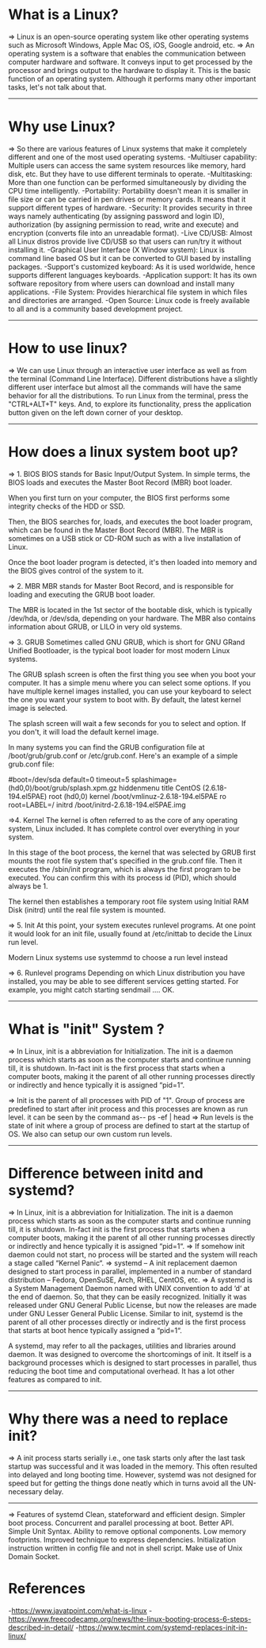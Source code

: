 # What is a Linux?

=> Linux is an open-source operating system like other operating systems such as Microsoft Windows, Apple Mac OS, iOS, Google android, etc.
=> An operating system is a software that enables the communication between computer hardware and software. 
   It conveys input to get processed by the processor and brings output to the hardware to display it. This is the basic function of an operating system.
   Although it performs many other important tasks, let's not talk about that.
**********************************************************************************

# Why use Linux?

=> So there are various features of Linux systems that make it completely different and one of the most used operating systems. 
 -Multiuser capability: Multiple users can access the same system resources like memory, hard disk, etc. But they have to use different terminals to operate.
 -Multitasking: More than one function can be performed simultaneously by dividing the CPU time intelligently.
 -Portability: Portability doesn't mean it is smaller in file size or can be carried in pen drives or memory cards. It means that it support different types of hardware.
 -Security: It provides security in three ways namely authenticating (by assigning password and login ID), authorization (by assigning permission to read, write and execute) and encryption (converts file into an unreadable format).
 -Live CD/USB: Almost all Linux distros provide live CD/USB so that users can run/try it without installing it.
 -Graphical User Interface (X Window system): Linux is command line based OS but it can be converted to GUI based by installing packages.
 -Support's customized keyboard: As it is used worldwide, hence supports different languages keyboards.
 -Application support: It has its own software repository from where users can download and install many applications.
 -File System: Provides hierarchical file system in which files and directories are arranged.
 -Open Source: Linux code is freely available to all and is a community based development project.
 
 *********************************************************************************

# How to use linux?
=> We can use Linux through an interactive user interface as well as from the terminal (Command Line Interface). 
Different distributions have a slightly different user interface but almost all the commands will have the same behavior for all the distributions.
To run Linux from the terminal, press the "CTRL+ALT+T" keys. And, to explore its functionality, press the application button given on the left down corner of your desktop.

*********************************************************************************

# How does a linux system boot up?
=> 1. BIOS
BIOS stands for Basic Input/Output System. In simple terms, the BIOS loads and executes the Master Boot Record (MBR) boot loader.

When you first turn on your computer, the BIOS first performs some integrity checks of the HDD or SSD.

Then, the BIOS searches for, loads, and executes the boot loader program, which can be found in the Master Boot Record (MBR). The MBR is sometimes on a USB stick or CD-ROM such as with a live installation of Linux.

Once the boot loader program is detected, it's then loaded into memory and the BIOS gives control of the system to it.

=> 2. MBR
MBR stands for Master Boot Record, and is responsible for loading and executing the GRUB boot loader.

The MBR is located in the 1st sector of the bootable disk, which is typically /dev/hda, or /dev/sda, depending on your hardware. The MBR also contains information about GRUB, or LILO in very old systems.

=> 3. GRUB
Sometimes called GNU GRUB, which is short for GNU GRand Unified Bootloader, is the typical boot loader for most modern Linux systems.

The GRUB splash screen is often the first thing you see when you boot your computer. It has a simple menu where you can select some options. If you have multiple kernel images installed, you can use your keyboard to select the one you want your system to boot with. By default, the latest kernel image is selected.

The splash screen will wait a few seconds for you to select and option. If you don't, it will load the default kernel image.

In many systems you can find the GRUB configuration file at /boot/grub/grub.conf or /etc/grub.conf. Here's an example of a simple grub.conf file:

#boot=/dev/sda
default=0
timeout=5
splashimage=(hd0,0)/boot/grub/splash.xpm.gz
hiddenmenu
title CentOS (2.6.18-194.el5PAE)
      root (hd0,0)
      kernel /boot/vmlinuz-2.6.18-194.el5PAE ro root=LABEL=/
      initrd /boot/initrd-2.6.18-194.el5PAE.img
      
 =>4. Kernel
The kernel is often referred to as the core of any operating system, Linux included. It has complete control over everything in your system.

In this stage of the boot process, the kernel that was selected by GRUB first mounts the root file system that's specified in the grub.conf file. Then it executes the /sbin/init program, which is always the first program to be executed. You can confirm this with its process id (PID), which should always be 1.

The kernel then establishes a temporary root file system using Initial RAM Disk (initrd) until the real file system is mounted.

=> 5. Init
At this point, your system executes runlevel programs. At one point it would look for an init file, usually found at /etc/inittab to decide the Linux run level.

Modern Linux systems use systemmd to choose a run level instead

=> 6. Runlevel programs
Depending on which Linux distribution you have installed, you may be able to see different services getting started. For example, you might catch starting sendmail …. OK.

*********************************************************************************

# What is "init" System ?
=> In Linux, init is a abbreviation for Initialization. The init is a daemon process which starts as soon as the computer starts and continue running till, it is shutdown. In-fact init is the first process that starts when a computer boots, making it the parent of all other running processes directly or indirectly and hence typically it is assigned “pid=1“.

=> Init is the parent of all processes with PID of "1". Group of process are predefined to start after init process and this processes are known as run level.
 it can be seen by the command as--
  ps -ef | head
=> Run levels is the state of init where a group of process are defined to start at the startup of OS. We also can setup our own custom run levels.

*********************************************************************************

# Difference between initd and systemd?
=> In Linux, init is a abbreviation for Initialization. The init is a daemon process which starts as soon as the computer starts and continue running till, it is shutdown. In-fact init is the first process that starts when a computer boots, making it the parent of all other running processes directly or indirectly and hence typically it is assigned “pid=1“.
=> If somehow init daemon could not start, no process will be started and the system will reach a stage called “Kernel Panic“.
=> 
systemd – A init replacement daemon designed to start process in parallel, implemented in a number of standard distribution – Fedora, OpenSuSE, Arch, RHEL, CentOS, etc.
=> A systemd is a System Management Daemon named with UNIX convention to add ‘d‘ at the end of daemon. So, that they can be easily recognized. Initially it was released under GNU General Public License, but now the releases are made under GNU Lesser General Public License. Similar to init, systemd is the parent of all other processes directly or indirectly and is the first process that starts at boot hence typically assigned a “pid=1“.

A systemd, may refer to all the packages, utilities and libraries around daemon. It was designed to overcome the shortcomings of init. It itself is a background processes which is designed to start processes in parallel, thus reducing the boot time and computational overhead. It has a lot other features as compared to init.


*********************************************************************************


# Why there was a need to replace init?
=> A init process starts serially i.e., one task starts only after the last task startup was successful and it was loaded in the memory. This often resulted into delayed and long booting time. However, systemd was not designed for speed but for getting the things done neatly which in turns avoid all the UN-necessary delay.
********************************************************
=> Features of systemd
Clean, stateforward and efficient design.
Simpler boot process.
Concurrent and parallel processing at boot.
Better API.
Simple Unit Syntax.
Ability to remove optional components.
Low memory footprints.
Improved technique to express dependencies.
Initialization instruction written in config file and not in shell script.
Make use of Unix Domain Socket.









# References 
-https://www.javatpoint.com/what-is-linux
-https://www.freecodecamp.org/news/the-linux-booting-process-6-steps-described-in-detail/
-https://www.tecmint.com/systemd-replaces-init-in-linux/
